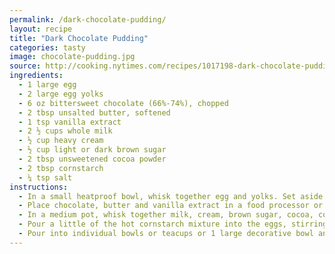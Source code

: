 ```yaml
---
permalink: /dark-chocolate-pudding/
layout: recipe
title: "Dark Chocolate Pudding"
categories: tasty 
image: chocolate-pudding.jpg
source: http://cooking.nytimes.com/recipes/1017198-dark-chocolate-pudding
ingredients:
  - 1 large egg
  - 2 large egg yolks
  - 6 oz bittersweet chocolate (66%-74%), chopped
  - 2 tbsp unsalted butter, softened
  - 1 tsp vanilla extract
  - 2 ½ cups whole milk
  - ½ cup heavy cream
  - ½ cup light or dark brown sugar
  - 2 tbsp unsweetened cocoa powder
  - 2 tbsp cornstarch
  - ¼ tsp salt
instructions:
  - In a small heatproof bowl, whisk together egg and yolks. Set aside.
  - Place chocolate, butter and vanilla extract in a food processor or blender but don’t turn on.
  - In a medium pot, whisk together milk, cream, brown sugar, cocoa, cornstarch and salt until smooth. Bring to a full boil, whisking, and let bubble for 1 to 2 minutes to activate cornstarch. At that point, it will start to thicken, and when it does immediately pull the pot off the heat. (You don’t want to overboil the cornstarch, which can cause it to thin out again.)
  - Pour a little of the hot cornstarch mixture into the eggs, stirring constantly to prevent them from curdling, then pour eggs back into the pan with the remaining cornstarch mixture. Cook over low heat, whisking constantly, until mixture just returns to a bare simmer (one bubble is plenty). Immediately pour into the food processor or blender. Run the machine until the pudding is very smooth (the hot milk mixture will melt the chocolate).
  - Pour into individual bowls or teacups or 1 large decorative bowl and cover with plastic wrap. Refrigerate until firm and cold, at least 4 hours for individual servings and as many as 8 hours for 1 large bowl. Pudding can be made 3 days ahead. Serve with whipped cream or whipped crème fraîche, decorated with chocolate shavings and a pinch of sea salt, if you like.
---
```

